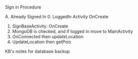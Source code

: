 Sign in Procedure

A. Already Signed In
0. LoggedIn Activity OnCreate
1. SignBaseActivity: OnCreate
2. MongoDB is checked, and if logged in move to MainActivity
3. OnConnected then updateLocation
4. UpdateLocation then getPois

KB's notes for database backup
